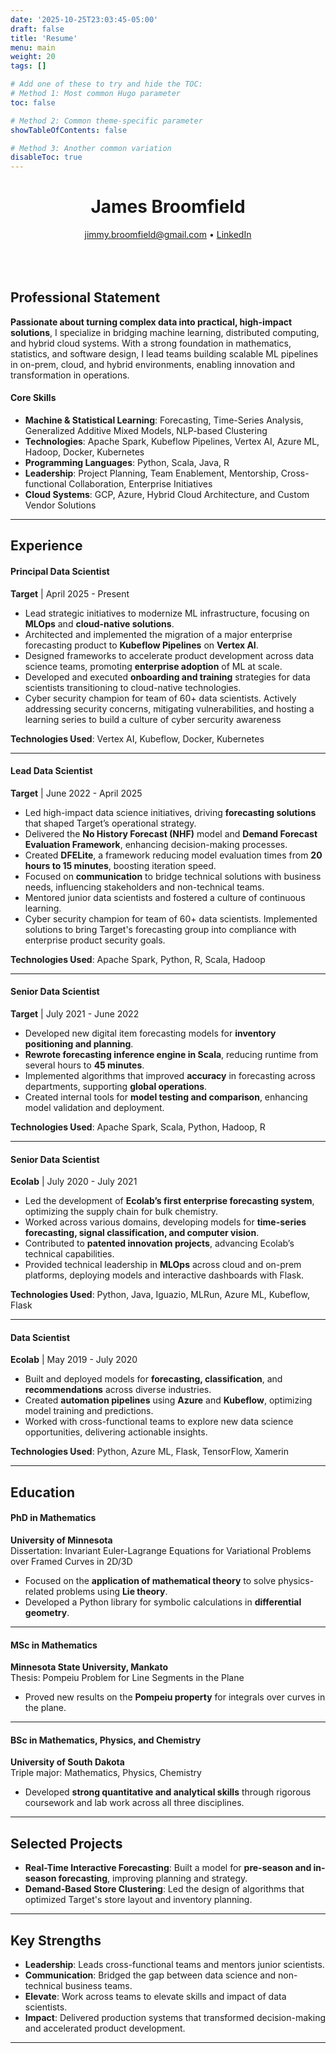 ```yaml
---
date: '2025-10-25T23:03:45-05:00'
draft: false
title: 'Resume'
menu: main
weight: 20
tags: []

# Add one of these to try and hide the TOC:
# Method 1: Most common Hugo parameter
toc: false 

# Method 2: Common theme-specific parameter
showTableOfContents: false 

# Method 3: Another common variation
disableToc: true
---
```


<center>
<H1>James Broomfield</H1>
<a href="mailto:jimmy.broomfield@gmail.com">jimmy.broomfield@gmail.com</a> • <a href="https://www.linkedin.com/in/jimmy-broomfield-a5b37a38/">LinkedIn</a>
</br></br></br></br>
</center>

## Professional Statement

**Passionate about turning complex data into practical, high-impact solutions**, I specialize in bridging machine learning, distributed computing, and hybrid cloud systems. With a strong foundation in mathematics, statistics, and software design, I lead teams building scalable ML pipelines in on-prem, cloud, and hybrid environments, enabling innovation and transformation in operations.

#### **Core Skills**
- **Machine & Statistical Learning**: Forecasting, Time-Series Analysis, Generalized Additive Mixed Models, NLP-based Clustering
- **Technologies**: Apache Spark, Kubeflow Pipelines, Vertex AI, Azure ML, Hadoop, Docker, Kubernetes
- **Programming Languages**: Python, Scala, Java, R
- **Leadership**: Project Planning, Team Enablement, Mentorship, Cross-functional Collaboration, Enterprise Initiatives
- **Cloud Systems**: GCP, Azure, Hybrid Cloud Architecture, and Custom Vendor Solutions

---

## **Experience**

#### **Principal Data Scientist**  
**Target** | April 2025 - Present  
- Lead strategic initiatives to modernize ML infrastructure, focusing on **MLOps** and **cloud-native solutions**.
- Architected and implemented the migration of a major enterprise forecasting product to **Kubeflow Pipelines** on **Vertex AI**.
- Designed frameworks to accelerate product development across data science teams, promoting **enterprise adoption** of ML at scale.
- Developed and executed **onboarding and training** strategies for data scientists transitioning to cloud-native technologies.
- Cyber security champion for team of 60+ data scientists. Actively addressing security concerns, mitigating vulnerabilities, and hosting a learning series to build a culture of cyber sercurity awareness

**Technologies Used**: Vertex AI, Kubeflow, Docker, Kubernetes

---

#### **Lead Data Scientist**  
**Target** | June 2022 - April 2025  
- Led high-impact data science initiatives, driving **forecasting solutions** that shaped Target’s operational strategy.
- Delivered the **No History Forecast (NHF)** model and **Demand Forecast Evaluation Framework**, enhancing decision-making processes.
- Created **DFELite**, a framework reducing model evaluation times from **20 hours to 15 minutes**, boosting iteration speed.
- Focused on **communication** to bridge technical solutions with business needs, influencing stakeholders and non-technical teams.
- Mentored junior data scientists and fostered a culture of continuous learning.
- Cyber security champion for team of 60+ data scientists. Implemented solutions to bring Target's forecasting group into compliance with enterprise product security goals.

**Technologies Used**: Apache Spark, Python, R, Scala, Hadoop

---

#### **Senior Data Scientist**  
**Target** | July 2021 - June 2022  
- Developed new digital item forecasting models for **inventory positioning and planning**.
- **Rewrote forecasting inference engine in Scala**, reducing runtime from several hours to **45 minutes**.
- Implemented algorithms that improved **accuracy** in forecasting across departments, supporting **global operations**.
- Created internal tools for **model testing and comparison**, enhancing model validation and deployment.

**Technologies Used**: Apache Spark, Scala, Python, Hadoop, R

---

#### **Senior Data Scientist**  
**Ecolab** | July 2020 - July 2021  
- Led the development of **Ecolab’s first enterprise forecasting system**, optimizing the supply chain for bulk chemistry.
- Worked across various domains, developing models for **time-series forecasting, signal classification, and computer vision**.
- Contributed to **patented innovation projects**, advancing Ecolab’s technical capabilities.
- Provided technical leadership in **MLOps** across cloud and on-prem platforms, deploying models and interactive dashboards with Flask.

**Technologies Used**: Python, Java, Iguazio, MLRun, Azure ML, Kubeflow, Flask

---

#### **Data Scientist**  
**Ecolab** | May 2019 - July 2020  
- Built and deployed models for **forecasting, classification**, and **recommendations** across diverse industries.
- Created **automation pipelines** using **Azure** and **Kubeflow**, optimizing model training and predictions.
- Worked with cross-functional teams to explore new data science opportunities, delivering actionable insights.

**Technologies Used**: Python, Azure ML, Flask, TensorFlow, Xamerin

---

## **Education**

#### **PhD in Mathematics**  
**University of Minnesota**  
Dissertation: Invariant Euler-Lagrange Equations for Variational Problems over Framed Curves in 2D/3D  
- Focused on the **application of mathematical theory** to solve physics-related problems using **Lie theory**.  
- Developed a Python library for symbolic calculations in **differential geometry**.

---

#### **MSc in Mathematics**  
**Minnesota State University, Mankato**  
Thesis: Pompeiu Problem for Line Segments in the Plane  
- Proved new results on the **Pompeiu property** for integrals over curves in the plane.

---

#### **BSc in Mathematics, Physics, and Chemistry**  
**University of South Dakota**  
Triple major: Mathematics, Physics, Chemistry  
- Developed **strong quantitative and analytical skills** through rigorous coursework and lab work across all three disciplines.

---

## **Selected Projects**
- **Real-Time Interactive Forecasting**: Built a model for **pre-season and in-season forecasting**, improving planning and strategy.
- **Demand-Based Store Clustering**: Led the design of algorithms that optimized Target's store layout and inventory planning.

---

## **Key Strengths**
- **Leadership**: Leads cross-functional teams and mentors junior scientists.
- **Communication**: Bridged the gap between data science and non-technical business teams.
- **Elevate**: Work across teams to elevate skills and impact of data scientists.
- **Impact**: Delivered production systems that transformed decision-making and accelerated product development.

---
